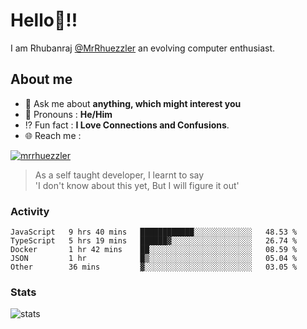 
  
  
# Hello:wave:!!
I am Rhubanraj [@MrRhuezzler](https://github.com/MrRhuezzler) an evolving computer enthusiast.

## About me
<!-- - :sparkles: I'm currently working on [**de-viz**](https://github.com/MrRhuezzler/de-viz) -->
<!-- - :sparkles: Previously worked in [**Journal Management System**](https://manuscript.psgtech.ac.in) -->
<!-- - :book: I'm currently learning **Microservices Architecture** -->
- :speech_balloon: Ask me about **anything, which might interest you**
- :man: Pronouns : **He/Him**
- :interrobang: Fun fact : **I Love Connections and Confusions**.
- :globe_with_meridians: Reach me :  
  
[![mrrhuezzler](https://img.shields.io/badge/LinkedIn-0077B5?style=for-the-badge&logo=linkedin&logoColor=white)](https://www.linkedin.com/in/mrrhuezzler/)
<!--
### Interesting things, I found :bangbang:
-->
<!--
## Skills

## Drop a, Hi !
-->

<!-- 
Quotes
>  Always we overestimate the amount of work we can do in a day,  
>  and underestimate the amount we can do in our lifetime.
-->

> As a self taught developer, I learnt to say  
> 'I don't know about this yet, But I will figure it out'

### Activity
<!--START_SECTION:waka-->

```text
JavaScript   9 hrs 40 mins   ████████████░░░░░░░░░░░░░   48.53 %
TypeScript   5 hrs 19 mins   ██████▓░░░░░░░░░░░░░░░░░░   26.74 %
Docker       1 hr 42 mins    ██░░░░░░░░░░░░░░░░░░░░░░░   08.59 %
JSON         1 hr            █▒░░░░░░░░░░░░░░░░░░░░░░░   05.04 %
Other        36 mins         ▓░░░░░░░░░░░░░░░░░░░░░░░░   03.05 %
```

<!--END_SECTION:waka-->

### Stats
![stats](https://github-readme-streak-stats.herokuapp.com/?user=MrRhuezzler)
